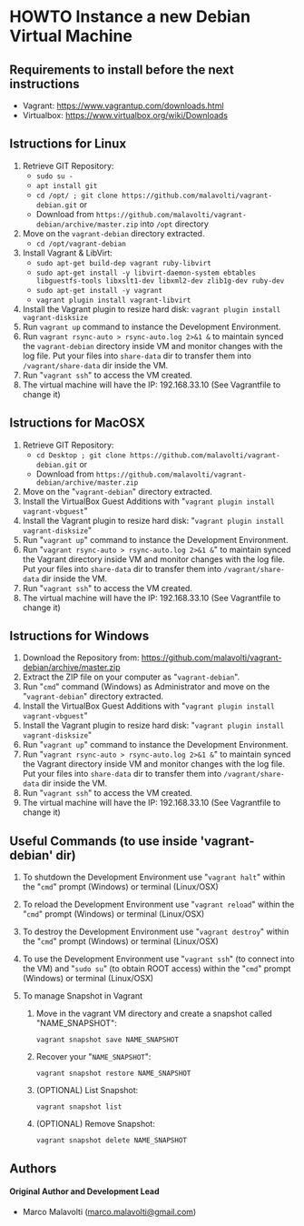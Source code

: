# HOWTO Instance a new Debian Virtual Machine

## Requirements to install before the next instructions
* Vagrant: https://www.vagrantup.com/downloads.html
* Virtualbox: https://www.virtualbox.org/wiki/Downloads

## Istructions for Linux
1. Retrieve GIT Repository:
   * `sudo su -`
   * `apt install git`
   * `cd /opt/ ; git clone https://github.com/malavolti/vagrant-debian.git` 
   or
   * Download from `https://github.com/malavolti/vagrant-debian/archive/master.zip` into `/opt` directory
2. Move on the `vagrant-debian` directory extracted.
   * `cd /opt/vagrant-debian`
3. Install Vagrant & LibVirt:
   * `sudo apt-get build-dep vagrant ruby-libvirt`
   * `sudo apt-get install -y libvirt-daemon-system ebtables libguestfs-tools libxslt1-dev libxml2-dev zlib1g-dev ruby-dev`
   * `sudo apt-get install -y vagrant`
   * `vagrant plugin install vagrant-libvirt`   
4. Install the Vagrant plugin to resize hard disk: `vagrant plugin install vagrant-disksize`
5. Run `vagrant up` command to instance the Development Environment.
6. Run `vagrant rsync-auto > rsync-auto.log 2>&1 &` to maintain synced the `vagrant-debian` directory inside VM and monitor changes with the log file. Put your files into `share-data` dir to transfer them into `/vagrant/share-data` dir inside the VM.
7. Run "`vagrant ssh`" to access the VM created.
8. The virtual machine will have the IP: 192.168.33.10 (See Vagrantfile to change it)

## Istructions for MacOSX
1. Retrieve GIT Repository:
   * `cd Desktop ; git clone https://github.com/malavolti/vagrant-debian.git` 
   or
   * Download from `https://github.com/malavolti/vagrant-debian/archive/master.zip`
2. Move on the "`vagrant-debian`" directory extracted.
3. Install the VirtualBox Guest Additions with "`vagrant plugin install vagrant-vbguest`"
4. Install the Vagrant plugin to resize hard disk: "`vagrant plugin install vagrant-disksize`"
5. Run "`vagrant up`" command to instance the Development Environment.
6. Run "`vagrant rsync-auto > rsync-auto.log 2>&1 &`" to maintain synced the Vagrant directory inside VM and monitor changes with the log file. Put your files into `share-data` dir to transfer them into `/vagrant/share-data` dir inside the VM.
7. Run "`vagrant ssh`" to access the VM created.
8. The virtual machine will have the IP: 192.168.33.10 (See Vagrantfile to change it)
   
## Istructions for Windows
1. Download the Repository from: https://github.com/malavolti/vagrant-debian/archive/master.zip
2. Extract the ZIP file on your computer as "`vagrant-debian`".
3. Run "`cmd`" command (Windows) as Administrator and move on the "`vagrant-debian`" directory extracted.
4. Install the VirtualBox Guest Additions with "`vagrant plugin install vagrant-vbguest`"
5. Install the Vagrant plugin to resize hard disk: "`vagrant plugin install vagrant-disksize`"
6. Run "`vagrant up`" command to instance the Development Environment.
7. Run "`vagrant rsync-auto > rsync-auto.log 2>&1 &`" to maintain synced the Vagrant directory inside VM and monitor changes with the log file. Put your files into `share-data` dir to transfer them into `/vagrant/share-data` dir inside the VM.
8. Run "`vagrant ssh`" to access the VM created.
9. The virtual machine will have the IP: 192.168.33.10 (See Vagrantfile to change it)

## Useful Commands (to use inside 'vagrant-debian' dir)
1. To shutdown the Development Environment use "`vagrant halt`" within the "`cmd`" prompt (Windows) or terminal (Linux/OSX)

2. To reload the Development Environment use "`vagrant reload`" within the "`cmd`" prompt (Windows) or terminal (Linux/OSX)

3. To destroy the Development Environment use "`vagrant destroy`" within the "`cmd`" prompt (Windows) or terminal (Linux/OSX)

4. To use the Development Environment use "`vagrant ssh`" (to connect into the VM) and "`sudo su`" (to obtain ROOT access) within the "`cmd`" prompt (Windows) or terminal (Linux/OSX)

5. To manage Snapshot in Vagrant
   1. Move in the vagrant VM directory and create a snapshot called "NAME_SNAPSHOT":

      `vagrant snapshot save NAME_SNAPSHOT`

   2. Recover your "`NAME_SNAPSHOT`":

      `vagrant snapshot restore NAME_SNAPSHOT`

   3. (OPTIONAL) List Snapshot:

      `vagrant snapshot list`

   4. (OPTIONAL) Remove Snapshot:

      `vagrant snapshot delete NAME_SNAPSHOT`

## Authors

#### Original Author and Development Lead

* Marco Malavolti (marco.malavolti@gmail.com)
